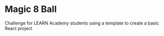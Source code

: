# Magic 8 Ball

Challenge for LEARN Academy students using a template to create a basic React project
